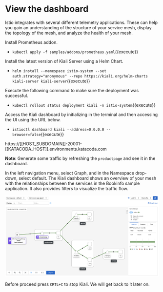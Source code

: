 # View the dashboard

Istio integrates with several different telemetry applications. These can help you gain an understanding of the structure of your service mesh, display the topology of the mesh, and analyze the health of your mesh.

Install Prometheus addon. 

- `kubectl apply -f samples/addons/prometheus.yaml`{{execute}}

Install the latest version of Kiali Server using a Helm Chart. 

- `helm install --namespace istio-system --set auth.strategy="anonymous" --repo https://kiali.org/helm-charts kiali-server kiali-server`{{execute}}

Execute the following command to make sure the deployment was successful.

- `kubectl rollout status deployment kiali -n istio-system`{{execute}}

Access the Kiali dashboard by initializing in the terminal and then accessing the UI using the URL below.

- `istioctl dashboard kiali --address=0.0.0.0 --browser=false`{{execute}}

https://[[HOST_SUBDOMAIN]]-20001-[[KATACODA_HOST]].environments.katacoda.com

**Note**: Generate some traffic by refreshing the `productpage` and see it in the dashboard.

In the left navigation menu, select Graph, and in the Namespace drop-down, select default.
The Kiali dashboard shows an overview of your mesh with the relationships between the services in the Bookinfo sample application. It also provides filters to visualize the traffic flow.

![Kiali Dashboard](./assets/kiali.png)

Before proceed press `CRTL+C` to stop Kiali. We will get back to it later on.